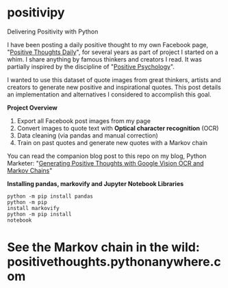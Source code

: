 # positivipy
Delivering Positivity with Python
<!-- wp:paragraph -->
<p>I have been posting a daily positive thought to my own Facebook page, "<a rel="noreferrer noopener" href="https://www.facebook.com/positivedailythought" target="_blank">Positive Thoughts Daily</a>", for several years as part of project I started on a whim. I share anything by famous thinkers and creators I read. It was partially inspired by the discipline of "<a href="https://en.wikipedia.org/wiki/Positive_psychology" target="_blank" rel="noreferrer noopener">Positive Psychology</a>".</p>
<!-- /wp:paragraph -->

<!-- wp:paragraph -->
<p>I wanted to use this dataset of quote images from great thinkers, artists and creators to generate new positive and inspirational quotes. This post details an implementation and alternatives I considered to accomplish this goal.</p>
<!-- /wp:paragraph -->

<!-- wp:paragraph -->
<p><strong>Project Overview</strong></p>
<!-- /wp:paragraph -->

<!-- wp:list {"ordered":true} -->
<ol><li>Export all Facebook post images from my page</li><li>Convert images to quote text with <strong>Optical character recognition</strong> (OCR)</li><li>Data cleaning (via pandas and manual correction)</li><li>Train on past quotes and generate new quotes with a Markov chain</li></ol>

<p>You can read the companion blog post to this repo on my blog, Python Marketer: "<a href="https://pythonmarketer.com/2020/10/11/generating-positive-thoughts-with-google-vision-ocr-and-markov-chains/" target="_blank" rel="noreferrer noopener">Generating Positive Thoughts with Google Vision OCR and Markov Chains</a>"
<!-- /wp:list -->

<!-- wp:paragraph -->
<p><strong>Installing pandas, markovify and Jupyter Notebook Libraries</strong></p>
<!-- /wp:paragraph -->

<!-- wp:paragraph -->
<code>python -m pip install pandas</code><br>
<code>python -m pip install markovify</code><br>
<code>python -m pip install notebook</code><br>
<!-- /wp:paragraph -->

# See the Markov chain in the wild: positivethoughts.pythonanywhere.com